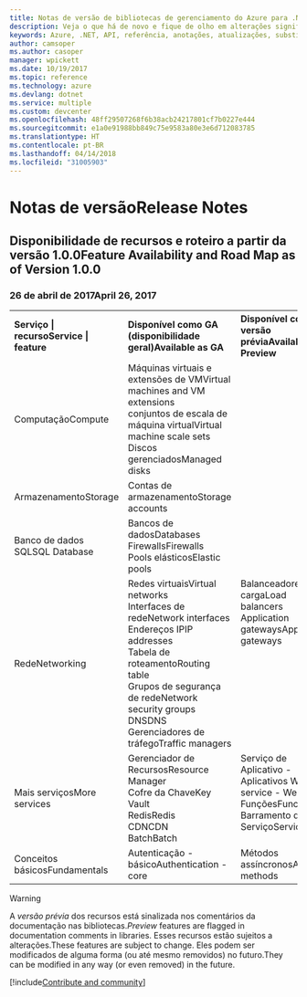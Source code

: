 ```yaml
---
title: Notas de versão de bibliotecas de gerenciamento do Azure para .NET | Microsoft Docs
description: Veja o que há de novo e fique de olho em alterações significativas nas bibliotecas de gerenciamento do Azure para .NET.
keywords: Azure, .NET, API, referência, anotações, atualizações, substituir, obsoleto
author: camsoper
ms.author: casoper
manager: wpickett
ms.date: 10/19/2017
ms.topic: reference
ms.technology: azure
ms.devlang: dotnet
ms.service: multiple
ms.custom: devcenter
ms.openlocfilehash: 48ff29507268f6b38acb24217801cf7b0227e444
ms.sourcegitcommit: e1a0e91988bb849c75e9583a80e3e6d712083785
ms.translationtype: HT
ms.contentlocale: pt-BR
ms.lasthandoff: 04/14/2018
ms.locfileid: "31005903"
---
```

# <a name="release-notes"></a><span data-ttu-id="20ad1-104">Notas de versão</span><span class="sxs-lookup"><span data-stu-id="20ad1-104">Release Notes</span></span> 

## <a name="feature-availability-and-road-map-as-of-version-100"></a><span data-ttu-id="20ad1-105">Disponibilidade de recursos e roteiro a partir da versão 1.0.0</span><span class="sxs-lookup"><span data-stu-id="20ad1-105">Feature Availability and Road Map as of Version 1.0.0</span></span> ##
### <a name="april-26-2017"></a><span data-ttu-id="20ad1-106">26 de abril de 2017</span><span class="sxs-lookup"><span data-stu-id="20ad1-106">April 26, 2017</span></span>

<table>
  <tr>
    <th align="left"><span data-ttu-id="20ad1-107">Serviço | recurso</span><span class="sxs-lookup"><span data-stu-id="20ad1-107">Service | feature</span></span></th>
    <th align="left"><span data-ttu-id="20ad1-108">Disponível como GA (disponibilidade geral)</span><span class="sxs-lookup"><span data-stu-id="20ad1-108">Available as GA</span></span></th>
    <th align="left"><span data-ttu-id="20ad1-109">Disponível como versão prévia</span><span class="sxs-lookup"><span data-stu-id="20ad1-109">Available as Preview</span></span></th>
    <th align="left"><span data-ttu-id="20ad1-110">Em breve</span><span class="sxs-lookup"><span data-stu-id="20ad1-110">Coming soon</span></span></th>
  </tr>
  <tr>
    <td><span data-ttu-id="20ad1-111">Computação</span><span class="sxs-lookup"><span data-stu-id="20ad1-111">Compute</span></span></td>
    <td><span data-ttu-id="20ad1-112">Máquinas virtuais e extensões de VM</span><span class="sxs-lookup"><span data-stu-id="20ad1-112">Virtual machines and VM extensions</span></span><br><span data-ttu-id="20ad1-113">conjuntos de escala de máquina virtual</span><span class="sxs-lookup"><span data-stu-id="20ad1-113">Virtual machine scale sets</span></span><br><span data-ttu-id="20ad1-114">Discos gerenciados</span><span class="sxs-lookup"><span data-stu-id="20ad1-114">Managed disks</span></span></td>
    <td></td>
    <td valign="top"><span data-ttu-id="20ad1-115">Serviços de Contêiner do Azure</span><span class="sxs-lookup"><span data-stu-id="20ad1-115">Azure container services</span></span><br><span data-ttu-id="20ad1-116">Registro de Contêiner do Azure</span><span class="sxs-lookup"><span data-stu-id="20ad1-116">Azure container registry</span></span></td>
  </tr>
  <tr>
    <td><span data-ttu-id="20ad1-117">Armazenamento</span><span class="sxs-lookup"><span data-stu-id="20ad1-117">Storage</span></span></td>
    <td><span data-ttu-id="20ad1-118">Contas de armazenamento</span><span class="sxs-lookup"><span data-stu-id="20ad1-118">Storage accounts</span></span></td>
    <td></td>
    <td><span data-ttu-id="20ad1-119">Criptografia</span><span class="sxs-lookup"><span data-stu-id="20ad1-119">Encryption</span></span></td>
  </tr>
  <tr>
    <td><span data-ttu-id="20ad1-120">Banco de dados SQL</span><span class="sxs-lookup"><span data-stu-id="20ad1-120">SQL Database</span></span></td>
    <td><span data-ttu-id="20ad1-121">Bancos de dados</span><span class="sxs-lookup"><span data-stu-id="20ad1-121">Databases</span></span><br><span data-ttu-id="20ad1-122">Firewalls</span><span class="sxs-lookup"><span data-stu-id="20ad1-122">Firewalls</span></span><br><span data-ttu-id="20ad1-123">Pools elásticos</span><span class="sxs-lookup"><span data-stu-id="20ad1-123">Elastic pools</span></span></td>
    <td></td>
    <td valign="top"></td>
  </tr>
  <tr>
    <td><span data-ttu-id="20ad1-124">Rede</span><span class="sxs-lookup"><span data-stu-id="20ad1-124">Networking</span></span></td>
    <td><span data-ttu-id="20ad1-125">Redes virtuais</span><span class="sxs-lookup"><span data-stu-id="20ad1-125">Virtual networks</span></span><br><span data-ttu-id="20ad1-126">Interfaces de rede</span><span class="sxs-lookup"><span data-stu-id="20ad1-126">Network interfaces</span></span><br><span data-ttu-id="20ad1-127">Endereços IP</span><span class="sxs-lookup"><span data-stu-id="20ad1-127">IP addresses</span></span><br><span data-ttu-id="20ad1-128">Tabela de roteamento</span><span class="sxs-lookup"><span data-stu-id="20ad1-128">Routing table</span></span><br><span data-ttu-id="20ad1-129">Grupos de segurança de rede</span><span class="sxs-lookup"><span data-stu-id="20ad1-129">Network security groups</span></span><br><span data-ttu-id="20ad1-130">DNS</span><span class="sxs-lookup"><span data-stu-id="20ad1-130">DNS</span></span><br><span data-ttu-id="20ad1-131">Gerenciadores de tráfego</span><span class="sxs-lookup"><span data-stu-id="20ad1-131">Traffic managers</span></span></td>
    <td valign="top"><span data-ttu-id="20ad1-132">Balanceadores de carga</span><span class="sxs-lookup"><span data-stu-id="20ad1-132">Load balancers</span></span><br><span data-ttu-id="20ad1-133">Application gateways</span><span class="sxs-lookup"><span data-stu-id="20ad1-133">Application gateways</span></span></td>
    <td valign="top"></td>
  </tr>
  <tr>
    <td><span data-ttu-id="20ad1-134">Mais serviços</span><span class="sxs-lookup"><span data-stu-id="20ad1-134">More services</span></span></td>
    <td><span data-ttu-id="20ad1-135">Gerenciador de Recursos</span><span class="sxs-lookup"><span data-stu-id="20ad1-135">Resource Manager</span></span><br><span data-ttu-id="20ad1-136">Cofre da Chave</span><span class="sxs-lookup"><span data-stu-id="20ad1-136">Key Vault</span></span><br><span data-ttu-id="20ad1-137">Redis</span><span class="sxs-lookup"><span data-stu-id="20ad1-137">Redis</span></span><br><span data-ttu-id="20ad1-138">CDN</span><span class="sxs-lookup"><span data-stu-id="20ad1-138">CDN</span></span><br><span data-ttu-id="20ad1-139">Batch</span><span class="sxs-lookup"><span data-stu-id="20ad1-139">Batch</span></span></td>
    <td valign="top"><span data-ttu-id="20ad1-140">Serviço de Aplicativo - Aplicativos Web</span><span class="sxs-lookup"><span data-stu-id="20ad1-140">App service - Web apps</span></span><br><span data-ttu-id="20ad1-141">Funções</span><span class="sxs-lookup"><span data-stu-id="20ad1-141">Functions</span></span><br><span data-ttu-id="20ad1-142">Barramento de Serviço</span><span class="sxs-lookup"><span data-stu-id="20ad1-142">Service bus</span></span></td>
    <td valign="top"><span data-ttu-id="20ad1-143">Monitoramento</span><span class="sxs-lookup"><span data-stu-id="20ad1-143">Monitor</span></span><br><span data-ttu-id="20ad1-144">RBAC do Graph</span><span class="sxs-lookup"><span data-stu-id="20ad1-144">Graph RBAC</span></span><br><span data-ttu-id="20ad1-145">Azure Cosmos DB</span><span class="sxs-lookup"><span data-stu-id="20ad1-145">Azure Cosmos DB</span></span><br><span data-ttu-id="20ad1-146">Agendador</span><span class="sxs-lookup"><span data-stu-id="20ad1-146">Scheduler</span></span></td>
  </tr>
  <tr>
    <td><span data-ttu-id="20ad1-147">Conceitos básicos</span><span class="sxs-lookup"><span data-stu-id="20ad1-147">Fundamentals</span></span></td>
    <td><span data-ttu-id="20ad1-148">Autenticação - básico</span><span class="sxs-lookup"><span data-stu-id="20ad1-148">Authentication - core</span></span></td>
    <td><span data-ttu-id="20ad1-149">Métodos assíncronos</span><span class="sxs-lookup"><span data-stu-id="20ad1-149">Async methods</span></span></td>
    <td valign="top"></td>
  </tr>
</table>

> [!WARNING] 
> <span data-ttu-id="20ad1-150">A *versão prévia* dos recursos está sinalizada nos comentários da documentação nas bibliotecas.</span><span class="sxs-lookup"><span data-stu-id="20ad1-150">*Preview* features are flagged in documentation comments in libraries.</span></span> <span data-ttu-id="20ad1-151">Esses recursos estão sujeitos a alterações.</span><span class="sxs-lookup"><span data-stu-id="20ad1-151">These features are subject to change.</span></span> <span data-ttu-id="20ad1-152">Eles podem ser modificados de alguma forma (ou até mesmo removidos) no futuro.</span><span class="sxs-lookup"><span data-stu-id="20ad1-152">They can be modified in any way (or even removed) in the future.</span></span>

[!include[Contribute and community](includes/contribute.md)]
